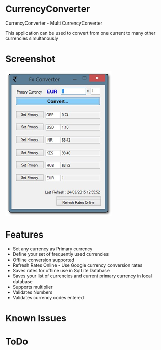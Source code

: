 # CurrencyConverter
CurrencyConverter - Multi CurrencyConverter

This application can be used to convert from one current to many other currencies simultanously

Screenshot
============
![Alt text](http://github.com/cvjoseph/CurrencyConverter/blob/master/Screenshot1.jpg "Application Screenshot")

Features
============
- Set any currency as Primary currency
- Define your set of frequently used currencies 
- Offline conversion supported
- Refresh Rates Online - Use Google currency conversion rates
- Saves rates for offline use in SqlLite Database
- Saves your list of currencies and current primary currency in local database
- Supports multiplier 
- Validates Numbers
- Validates currency codes entered



Known Issues
============



ToDo
============


